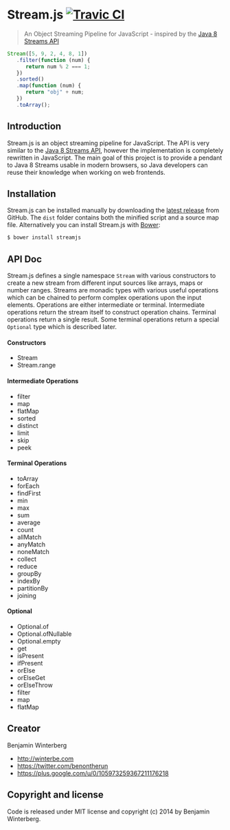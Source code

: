 Stream.js [![Travic CI](https://travis-ci.org/winterbe/streamjs.svg?branch=master)](https://travis-ci.org/winterbe/streamjs)
========================

> An Object Streaming Pipeline for JavaScript - inspired by the [Java 8 Streams API](http://winterbe.com/posts/2014/07/31/java8-stream-tutorial-examples/)

```javascript
Stream([5, 9, 2, 4, 8, 1])
   .filter(function (num) {
      return num % 2 === 1;
   })
   .sorted()
   .map(function (num) {
      return "obj" + num;
   })
   .toArray();
```

## Introduction

Stream.js is an object streaming pipeline for JavaScript. The API is very similar to the [Java 8 Streams API](http://winterbe.com/posts/2014/07/31/java8-stream-tutorial-examples/), however the implementation is completely rewritten in JavaScript. The main goal of this project is to provide a pendant to Java 8 Streams usable in modern browsers, so Java developers can reuse their knowledge when working on web frontends.

## Installation

Stream.js can be installed manually by downloading the [latest release](https://github.com/winterbe/streamjs/releases) from GitHub. The `dist` folder contains both the minified script and a source map file. Alternatively you can install Stream.js with [Bower](http://bower.io/):

```bash
$ bower install streamjs
```

## API Doc

Stream.js defines a single namespace `Stream` with various constructors to create a new stream from different input sources like arrays, maps or number ranges. Streams are monadic types with various useful operations which can be chained to perform complex operations upon the input elements. Operations are either intermediate or terminal. Intermediate operations return the stream itself to construct operation chains. Terminal operations return a single result. Some terminal operations return a special `Optional` type which is described later.

#### Constructors

- Stream
- Stream.range

#### Intermediate Operations

- filter
- map
- flatMap
- sorted
- distinct
- limit
- skip
- peek

#### Terminal Operations

- toArray
- forEach
- findFirst
- min
- max
- sum
- average
- count
- allMatch
- anyMatch
- noneMatch
- collect
- reduce
- groupBy
- indexBy
- partitionBy
- joining
 
#### Optional

- Optional.of
- Optional.ofNullable
- Optional.empty
- get
- isPresent
- ifPresent
- orElse
- orElseGet
- orElseThrow
- filter
- map
- flatMap

## Creator

Benjamin Winterberg

* http://winterbe.com
* https://twitter.com/benontherun
* https://plus.google.com/u/0/105973259367211176218


## Copyright and license

Code is released under MIT license and copyright (c) 2014 by Benjamin Winterberg.

